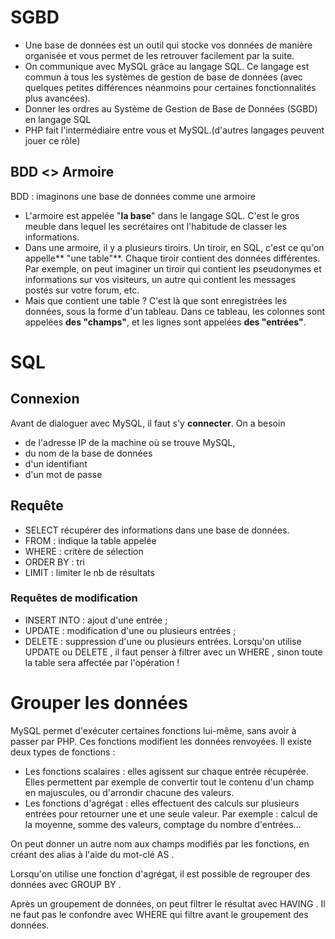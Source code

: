# SGBD

- Une base de données est un outil qui stocke vos données de manière organisée et vous permet de les retrouver facilement par la suite.
- On communique avec MySQL grâce au langage SQL. Ce langage est commun à tous les systèmes de gestion de base de données (avec quelques petites différences néanmoins pour certaines fonctionnalités plus avancées).
- Donner les ordres au Système de Gestion de Base de Données (SGBD) en langage SQL
- PHP fait l'intermédiaire entre vous et MySQL.(d'autres langages peuvent jouer ce rôle)
## BDD <> Armoire
BDD : imaginons une base de données comme une armoire
- L'armoire est appelée "**la base**" dans le langage SQL. C'est le gros meuble dans lequel les secrétaires ont l'habitude de classer les informations.
- Dans une armoire, il y a plusieurs tiroirs. Un tiroir, en SQL, c'est ce qu'on appelle** "une table"**. Chaque tiroir contient des données différentes. Par exemple, on peut imaginer un tiroir qui contient les pseudonymes et informations sur vos visiteurs, un autre qui contient les messages postés sur votre forum, etc.
- Mais que contient une table ? C'est là que sont enregistrées les données, sous la forme d'un tableau. Dans ce tableau, les colonnes sont appelées **des "champs"**, et les lignes sont appelées **des "entrées"**.

# SQL
## Connexion
Avant de dialoguer avec MySQL, il faut s'y **connecter**. On a besoin
- de l'adresse IP de la machine où se trouve MySQL,
- du nom de la base de données 
- d'un identifiant 
- d'un mot de passe

## Requête
- SELECT récupérer des informations dans une base de données.
- FROM : indique la table appelée
- WHERE : critère de sélection
- ORDER BY : tri
- LIMIT : limiter le nb de résultats

### Requêtes de modification
- INSERT INTO : ajout d'une entrée ;
- UPDATE : modification d'une ou plusieurs entrées ;
- DELETE : suppression d'une ou plusieurs entrées.
Lorsqu'on utilise UPDATE  ou DELETE , il faut penser à filtrer avec un WHERE , sinon toute la table sera affectée par l'opération !

# Grouper les données
MySQL permet d'exécuter certaines fonctions lui-même, sans avoir à passer par PHP. Ces fonctions modifient les données renvoyées.
Il existe deux types de fonctions :
- Les fonctions scalaires : elles agissent sur chaque entrée récupérée. Elles permettent par exemple de convertir tout le contenu d'un champ en majuscules, ou d'arrondir chacune des valeurs.
- Les fonctions d'agrégat : elles effectuent des calculs sur plusieurs entrées pour retourner une et une seule valeur. Par exemple : calcul de la moyenne, somme des valeurs, comptage du nombre d'entrées…

On peut donner un autre nom aux champs modifiés par les fonctions, en créant des alias à l'aide du mot-clé AS .

Lorsqu'on utilise une fonction d'agrégat, il est possible de regrouper des données avec GROUP BY .

Après un groupement de données, on peut filtrer le résultat avec HAVING . Il ne faut pas le confondre avec WHERE qui filtre avant le groupement des données.





